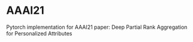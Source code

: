# AAAI21
Pytorch implementation for AAAI21 paper: Deep Partial Rank Aggregation for Personalized Attributes
